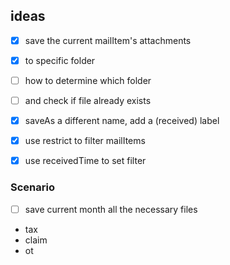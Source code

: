 ## ideas
- [x] save the current mailItem's attachments
- [x] to specific folder
- [ ] how to determine which folder
- [ ] and check if file already exists
- [x] saveAs a different name, add a (received) label



- [x] use restrict to filter mailItems
- [x] use receivedTime to set filter


### Scenario
- [ ] save current month all the necessary files
- tax
- claim
- ot 
